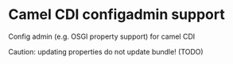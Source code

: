# Camel CDI configadmin support

Config admin (e.g. OSGI property support) for camel CDI

Caution: updating properties do not update bundle! (TODO)
